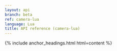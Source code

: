 ```yaml
---
layout: api
branch: beta
ref: camera-lua
language: Lua
title: API reference (camera-lua)
---
```

{% include anchor_headings.html html=content %}
